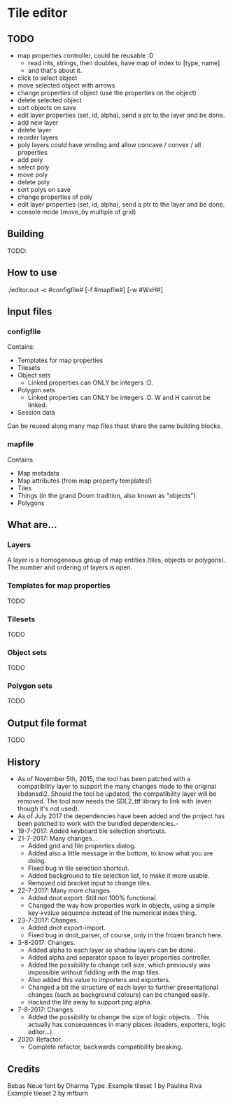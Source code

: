 # Tile editor

## TODO

- map properties controller, could be reusable :D
	- read ints, strings, then doubles, have map of index to [type, name]
	- and that's about it.
- click to select object
- move selected object with arrows
- change properties of object (use the properties on the object)
- delete selected object
- sort objects on save
- edit layer properties (set, id, alpha), send a ptr to the layer and be done.
- add new layer
- delete layer
- reorder layers
- poly layers could have winding and allow concave / convex / all properties
- add poly
- select poly
- move poly
- delete poly
- sort polys on save
- change properties of poly
- edit layer properties (set, id, alpha), send a ptr to the layer and be done.
- console mode (move_by multiple of grid)

## Building

TODO:

## How to use

./editor.out -c #configfile# [-f #mapfile#] [-w #WxH#]

## Input files
### configfile

Contains:

- Templates for map properties
- Tilesets
- Object sets
	- Linked properties can ONLY be integers :D.
- Polygon sets
	- Linked properties can ONLY be integers :D. W and H cannot be linked.
- Session data

Can be reused along many map files thast share the same building blocks.

### mapfile

Contains

- Map metadata
- Map attributes (from map property templates!)
- Tiles
- Things (in the grand Doom tradition, also known as "objects").
- Polygons

## What are...

### Layers

A layer is a homogeneous group of map entities (tiles, objects or polygons). The number and ordering of layers is open.

### Templates for map properties

TODO

### Tilesets

TODO

### Object sets

TODO

### Polygon sets

TODO

## Output file format

TODO

## History

- As of November 5th, 2015, the tool has been patched with a compatibility layer to support the many changes made to the original libdansdl2. Should the tool be updated, the compatibility layer will be removed. The tool now needs the SDL2_ttf library to link with (even though it's not used).
- As of July 2017 the dependencies have been added and the project has been patched to work with the bundled dependencies.-
- 19-7-2017: Added keyboard tile selection shortcuts.
- 21-7-2017: Many changes...
	- Added grid and file properties dialog.
	- Added also a little message in the bottom, to know what you are doing.
	- Fixed bug in tile selection shortcut.
	- Added background to tile selection list, to make it more usable.
	- Removed old bracket input to change tiles.
- 22-7-2017: Many more changes.
	- Added dnot export. Still not 100% functional.
	- Changed the way how properties work in objects, using a simple key->value sequence instead of the numerical index thing.
- 23-7-2017: Changes.
	- Added dnot export-import.
	- Fixed bug in dnot_parser, of course, only in the frozen branch here.
- 3-8-2017: Changes.
	- Added alpha to each layer so shadow layers can be done.
	- Added alpha and separator space to layer properties controller.
	- Added the possibility to change cell size, which previously was impossible without fiddling with the map files.
	- Also added this value to importers and exporters.
	- Changed a bit the structure of each layer to further presentational changes (such as background colours) can be changed easily.
	- Hacked the life away to support png alpha.
- 7-8-2017: Changes.
	- Added the possibility to change the size of logic objects... This actually has consequences in many places (loaders, exporters, logic editor...).
- 2020: Refactor.
	- Complete refactor, backwards compatibility breaking.

## Credits

Bebas Neue font by Dharma Type.
Example tileset 1 by Paulina Riva
Example tileset 2 by mfburn
